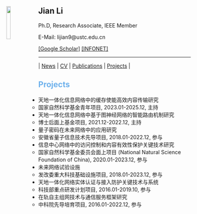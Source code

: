 <body>
	<img align="left" width="15%" height="15%" hspace = 10 src="/homepage/images/Photo-lijian.JPG"/>
		<span>
			<h2 size="8" face="" color="black">Jian Li</h2>
			<p>
				Ph.D, Research Associate, IEEE Member
			</p>
			<p>
				E-Mail: lijian9@ustc.edu.cn
			</p>
			<p>
				<a href="https://scholar.google.com/citations?user=ZuP2MtEAAAAJ&hl=zh-CN">[Google Scholar]</a> <a href="http://if.ustc.edu.cn/member.php">[INFONET]</a>
			</p>
		</span>
</body>

***

| [News](/homepage/) | [CV](/homepage/CV.html) | [Publications](/homepage/publications.html) | [Projects](/homepage/projects.html) |

## <font color=#6EB1EC>Projects</font>  
- 天地一体化信息网络中的缓存使能高效内容传输研究  
	- 国家自然科学基金青年项目, 2023.01-2025.12, 主持
- 天地一体化信息网络中基于图神经网络的智能路由机制研究  
	- 博士后面上基金项目, 2021.12-2022.12, 主持  
- 量子密码在未来网络中的应用研究  
	- 安徽省量子信息技术先导项目, 2018.01-2022.12, 参与  
- 信息中心网络中的访问控制和内容有效性保护关键技术研究  
	- 国家自然科学基金委员会面上项目 (National Natural Science Foundation of China), 2020.01-2023.12, 参与  
- 未来网络试验设施  
	- 发改委重大科技基础设施项目, 2018.01-2023.12, 参与  
- 天地一体化网络实体认证与接入防护关键技术与系统  
	- 科技部重点研发计划项目, 2016.01-2019.10, 参与  
- 在轨自主组网技术与通信服务框架研究  
	- 中科院先导培育项目, 2016.01-2022.12, 参与  